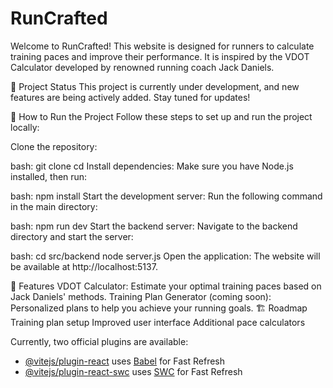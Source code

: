 # RunCrafted

Welcome to RunCrafted! This website is designed for runners to calculate training paces and improve their performance. It is inspired by the VDOT Calculator developed by renowned running coach Jack Daniels.

🚧 Project Status
This project is currently under development, and new features are being actively added. Stay tuned for updates!

🚀 How to Run the Project
Follow these steps to set up and run the project locally:

Clone the repository:

bash:
  git clone <repository-url>
  cd <repository-directory>
Install dependencies:
Make sure you have Node.js installed, then run:

bash:
  npm install
Start the development server:
Run the following command in the main directory:

bash:
  npm run dev
Start the backend server:
Navigate to the backend directory and start the server:

bash:
  cd src/backend
  node server.js
Open the application:
The website will be available at http://localhost:5137.

🌟 Features
VDOT Calculator: Estimate your optimal training paces based on Jack Daniels' methods.
Training Plan Generator (coming soon): Personalized plans to help you achieve your running goals.
🏗️ Roadmap
 Training plan setup
 Improved user interface
 Additional pace calculators

Currently, two official plugins are available:

- [@vitejs/plugin-react](https://github.com/vitejs/vite-plugin-react/blob/main/packages/plugin-react/README.md) uses [Babel](https://babeljs.io/) for Fast Refresh
- [@vitejs/plugin-react-swc](https://github.com/vitejs/vite-plugin-react-swc) uses [SWC](https://swc.rs/) for Fast Refresh
